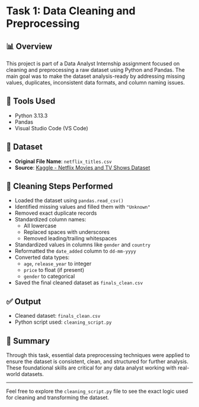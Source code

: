 # Task 1: Data Cleaning and Preprocessing

## 📊 Overview
This project is part of a Data Analyst Internship assignment focused on cleaning and preprocessing a raw dataset using Python and Pandas. The main goal was to make the dataset analysis-ready by addressing missing values, duplicates, inconsistent data formats, and column naming issues.

## 🧰 Tools Used
- Python 3.13.3
- Pandas
- Visual Studio Code (VS Code)

## 📁 Dataset
- **Original File Name**: `netflix_titles.csv`
- **Source**: [Kaggle - Netflix Movies and TV Shows Dataset](https://www.kaggle.com/datasets/shivamb/netflix-shows)

## 🔧 Cleaning Steps Performed
- Loaded the dataset using `pandas.read_csv()`
- Identified missing values and filled them with `"Unknown"`
- Removed exact duplicate records
- Standardized column names:
  - All lowercase
  - Replaced spaces with underscores
  - Removed leading/trailing whitespaces
- Standardized values in columns like `gender` and `country`
- Reformatted the `date_added` column to `dd-mm-yyyy`
- Converted data types:
  - `age`, `release_year` to integer
  - `price` to float (if present)
  - `gender` to categorical
- Saved the final cleaned dataset as `finals_clean.csv`

## ✅ Output
- Cleaned dataset: `finals_clean.csv`
- Python script used: `cleaning_script.py`

## 📌 Summary
Through this task, essential data preprocessing techniques were applied to ensure the dataset is consistent, clean, and structured for further analysis. These foundational skills are critical for any data analyst working with real-world datasets.

---

Feel free to explore the `cleaning_script.py` file to see the exact logic used for cleaning and transforming the dataset.

